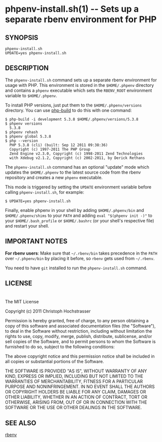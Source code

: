 phpenv-install.sh(1) -- Sets up a separate rbenv environment for PHP
=================

## SYNOPSIS

`phpenv-install.sh` <br>
`UPDATE=yes phpenv-install.sh`

## DESCRIPTION

The `phpenv-install.sh` command sets up a separate rbenv 
environment for usage with PHP. This environment is 
stored in the `$HOME/.phpenv` directory and contains
a `phpenv` executable which sets the `RBENV_ROOT` 
environment variable to `$HOME/.phpenv`.

To install PHP versions, just put them to the `$HOME/.phpenv/versions`
directory. You can use [php-build](http://github.com/chh/php-build)
to do this with one command:

    $ php-build -i development 5.3.8 $HOME/.phpenv/versions/5.3.8
    $ phpenv versions
      5.3.8
    $ phpenv rehash
    $ phpenv global 5.3.8
    $ php --version
      PHP 5.3.8 (cli) (built: Sep 12 2011 09:38:36) 
      Copyright (c) 1997-2011 The PHP Group
      Zend Engine v2.3.0, Copyright (c) 1998-2011 Zend Technologies
      with Xdebug v2.1.2, Copyright (c) 2002-2011, by Derick Rethans

The `phpenv-install.sh` command has an optional 
"update" mode which updates the `$HOME/.phpenv` to 
the latest source code from the rbenv repository 
and creates a new `phpenv` executable.

This mode is triggered by setting the 
`UPDATE` environment variable before 
calling `phpenv-install.sh`, for example:

`$ UPDATE=yes phpenv-install.sh`

Finally, enable phpenv in your shell by adding `$HOME/.phpenv/bin` and
`$HOME/.phpenv/shims` to your `PATH` and adding `eval "$(phpenv init -)"`
to your `$HOME/.bash_profile` or `$HOME/.bashrc` (or your shell's 
respective file) and restart your shell.

## IMPORTANT NOTES

__For rbenv users__: Make sure that `~/.rbenv/bin` takes precedence
in the `PATH` over `~/.phpenv/bin` by placing it before, so `rbenv` gets
used from `~/.rbenv`.

You need to have `git` installed to run the `phpenv-install.sh` command.

## LICENSE
#
The MIT License

Copyright (c) 2011 Christoph Hochstrasser

Permission is hereby granted, free of charge, to any person obtaining a copy
of this software and associated documentation files (the "Software"), to deal
in the Software without restriction, including without limitation the rights
to use, copy, modify, merge, publish, distribute, sublicense, and/or sell
copies of the Software, and to permit persons to whom the Software is
furnished to do so, subject to the following conditions:

The above copyright notice and this permission notice shall be included in
all copies or substantial portions of the Software.

THE SOFTWARE IS PROVIDED "AS IS", WITHOUT WARRANTY OF ANY KIND, EXPRESS OR
IMPLIED, INCLUDING BUT NOT LIMITED TO THE WARRANTIES OF MERCHANTABILITY,
FITNESS FOR A PARTICULAR PURPOSE AND NONINFRINGEMENT. IN NO EVENT SHALL THE
AUTHORS OR COPYRIGHT HOLDERS BE LIABLE FOR ANY CLAIM, DAMAGES OR OTHER
LIABILITY, WHETHER IN AN ACTION OF CONTRACT, TORT OR OTHERWISE, ARISING FROM,
OUT OF OR IN CONNECTION WITH THE SOFTWARE OR THE USE OR OTHER DEALINGS IN
THE SOFTWARE.

## SEE ALSO

[rbenv](http://github.com/sstephenson/rbenv)


[SYNOPSIS]: #SYNOPSIS "SYNOPSIS"
[DESCRIPTION]: #DESCRIPTION "DESCRIPTION"
[IMPORTANT NOTES]: #IMPORTANT-NOTES "IMPORTANT NOTES"
[LICENSE]: #LICENSE "LICENSE"
[SEE ALSO]: #SEE-ALSO "SEE ALSO"


[phpenv-install.sh(1)]: phpenv-install.1.html
